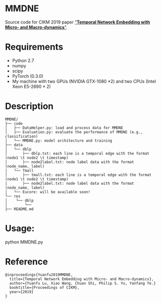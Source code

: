 # MMDNE
Source code for CIKM 2019 paper ["**Temporal Network Embedding with Micro- and Macro-dynamics**"](https://arxiv.org/abs/1909.04246).

# Requirements

- Python 2.7
- numpy
- scipy
- PyTorch (0.3.0)
- My machine with two GPUs (NVIDIA GTX-1080 *2) and two CPUs (Intel Xeon E5-2690 * 2)

# Description

```
MMDNE/
├── code
│   ├── DataHelper.py: load and process data for MMDNE
│   ├── Evaluation.py: evaluate the performance of MMDNE (e.g., classification)
│   └── MMDNE.py: model architecture and training
├── data
│   └── dblp
│       ├── dblp.txt: each line is a temporal edge with the format (node1 \t node2 \t timestamp)
│       ├── node2label.txt: node label data with the format (node_name, label)
│   └── Tmall
│       ├── tmall.txt: each line is a temporal edge with the format (node1 \t node2 \t timestamp)
│       ├── node2label.txt: node label data with the format (node_name, label)
│   └── Eucore: will be available soon!
└── res
│    └── dblp
│        └──
├── README.md
```

# Usage:
python MMDNE.py


# Reference

```
@inproceedings{Yuanfu2019MMDNE,
  title={Temporal Network Embedding with Micro- and Macro-dynamics},
  author={Yuanfu Lu, Xiao Wang, Chuan Shi, Philip S. Yu, Yanfang Ye.}
  booktitle={Proceedings of CIKM},
  year={2019}
}

```


